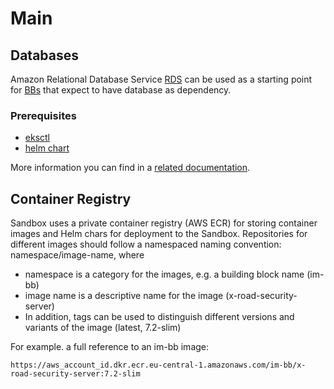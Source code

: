 # Main

## Databases

Amazon Relational Database Service  [RDS](https://aws.amazon.com/rds/) can be used as a starting point for [BBs](https://govstack.gitbook.io/specification/building-blocks/about-building-blocks) that expect to have database as dependency.

### Prerequisites

* [eksctl](https://docs.aws.amazon.com/eks/latest/userguide/eksctl.html)
* [helm chart](https://helm.sh/docs/topics/charts/)

More information you can find in a [related documentation](https://aws-controllers-k8s.github.io/community/docs/tutorials/rds-example/#install-the-ack-service-controller-for-rds).

## Container Registry

Sandbox uses a private container registry (AWS ECR) for storing container images and Helm chars for deployment to the Sandbox.  Repositories for different images should follow a namespaced naming convention:  namespace/image-name, where

* namespace is a category for the images, e.g. a building block name (im-bb)
* image name is a descriptive name for the image (x-road-security-server)
* In addition, tags can be used to distinguish different versions and variants of the image (latest, 7.2-slim)

For example. a full reference to an im-bb image:

`https://aws_account_id.dkr.ecr.eu-central-1.amazonaws.com/im-bb/x-road-security-server:7.2-slim`